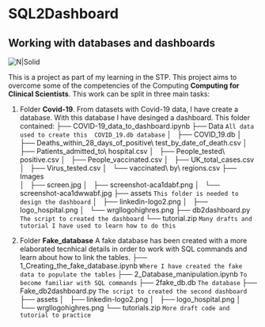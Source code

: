 # SQL2Dashboard
## Working with databases and dashboards

![N|Solid](https://www.pngarea.com/pngm/96/7095905_python-logo-png-graphic-design-transparent-png.png)




This is a project as part of my learning in the STP. This project aims to overcome some of the competencies of the Computing **Computing for Clinical Scientists**. This work can be split in three main tasks:

1. Folder **Covid-19**. From datasets with Covid-19 data, I have create a database. With this database I have desinged a dashboard. This folder contained:
├── COVID-19_data_to_dashboard.ipynb
├── Data       `All data used to create this  COVID_19.db database`
│   ├── COVID_19.db
│   ├── Deaths_within_28_days_of_positive\ test_by_date_of_death.csv
│   ├── Patients_admitted_to\ hospital.csv
│   ├── People_tested\ positive.csv
│   ├── People_vaccinated.csv
│   ├── UK_total_cases.csv
│   ├── Virus_tested.csv
│   └── vaccinated\ by\ regions.csv
├── Images    
│   ├── screen.jpg
│   ├── screenshot-aca1dabf.png
│   └── screenshot-aca1dwwabf.jpg
├── assets     `This folder is needed to design the dashboard`
│   ├── linkedin-logo2.png
│   ├── logo_hospital.png
│   └── wrgllogohighres.png
├── db2dashboard.py     `The script to created the dashboard`
└── tutorial.zip   `Many drafts and tutorial I have used to learn how to do this`

2.  Folder **Fake_database** A fake database has been created with a more elaborated tecnhical details in order to work with SQL commands and learn about how to link the tables. 
├── 1_Creating_the_fake_database.ipynb    `Where I have created the fake data to populate the tables`
├── 2_Database_manipulation.ipynb  `To become familiar with SQL commands`
├── 2fake_db.db `The database`
├── Fake_db2dashboard.py  `The script to created the second dashboard`
├── assets
│   ├── linkedin-logo2.png
│   ├── logo_hospital.png
│   └── wrgllogohighres.png
└── tutorials.zip  `More draft code and tutorial to practice`


